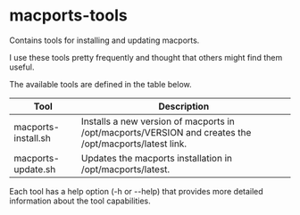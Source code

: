 # macports-tools
Contains tools for installing and updating macports.

I use these tools pretty frequently and thought that others might find them useful.

The available tools are defined in the table below.

| Tool | Description |
| ---- | ----------- |
| macports-install.sh | Installs a new version of macports in /opt/macports/VERSION and creates the /opt/macports/latest link. |
| macports-update.sh | Updates the macports installation in /opt/macports/latest. |

Each tool has a help option (-h or --help) that provides more detailed information about the tool capabilities.
